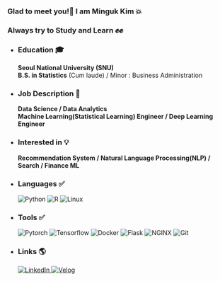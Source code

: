 ### Glad to meet you!👏 I am Minguk Kim 💥
### Always try to Study and Learn ✊✊

* ### Education 🎓
  **Seoul National University (SNU)**  
  **B.S. in Statistics** (Cum laude) / Minor :  Business Administration

* ### Job Description 🏢
  **Data Science / Data Analytics**  
  **Machine Learning(Statistical Learning) Engineer / Deep Learning Engineer**

* ### Interested in 💡
  **Recommendation System / Natural Language Processing(NLP) / Search / Finance ML**

* ### Languages ✅
  <img alt="Python" src ="https://img.shields.io/badge/Python-3776AB.svg?&style=for-the-badge&logo=Python&logoColor=white"/>
  <img alt="R" src ="https://img.shields.io/badge/R-276DC3.svg?&style=for-the-badge&logo=R&logoColor=white"/>
  <img alt="Linux" src ="https://img.shields.io/badge/Linux-FCC624.svg?&style=for-the-badge&logo=Linux&logoColor=white"/>

* ### Tools ✅
  <img alt="Pytorch" src ="https://img.shields.io/badge/Pytorch-EE4C2C.svg?&style=for-the-badge&logo=Pytorch&logoColor=white"/>
  <img alt="Tensorflow" src ="https://img.shields.io/badge/Tensorflow-FF6F00.svg?&style=for-the-badge&logo=Tensorflow&logoColor=white"/>
  <img alt="Docker" src ="https://img.shields.io/badge/Docker-2496ED.svg?&style=for-the-badge&logo=Docker&logoColor=white"/>
  <img alt="Flask" src ="https://img.shields.io/badge/Flask-000000.svg?&style=for-the-badge&logo=Flask&logoColor=white"/>
  <img alt="NGINX" src ="https://img.shields.io/badge/NGINX-009639.svg?&style=for-the-badge&logo=NGINX&logoColor=white"/>
  <img alt="Git" src ="https://img.shields.io/badge/Git-F05032.svg?&style=for-the-badge&logo=Git&logoColor=white"/>
  
  
* ### Links 🌎
  <a href="https://www.linkedin.com/in/mingukkim-data/" target="_blank"><img alt="LinkedIn" src ="https://img.shields.io/badge/LinkedIn-0A66C2.svg?&style=for-the-badge&logo=LinkedIn&logoColor=white"/>
  <a href="https://velog.io/@mingqook" target="_blank"><img alt="Velog" src ="https://img.shields.io/badge/Velog-20c997.svg?&style=for-the-badge&logo=Vimeo&logoColor=white"/>
  

<!--
**mingqook/mingqook** is a ✨ _special_ ✨ repository because its `README.md` (this file) appears on your GitHub profile.

Here are some ideas to get you started:

- 🔭 I’m currently working on ...
- 🌱 I’m currently learning ...
- 👯 I’m looking to collaborate on ...
- 🤔 I’m looking for help with ...
- 💬 Ask me about ...
- 📫 How to reach me: ...
- 😄 Pronouns: ...
- ⚡ Fun fact: ...
-->

